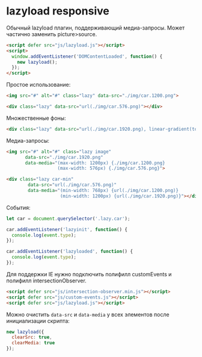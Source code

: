 # lazyload responsive
Обычный lazyload плагин, поддерживающий медиа-запросы. Может частично заменить picture>source.
```html
<script defer src="js/lazyload.js"></script>
<script>
  window.addEventListener('DOMContentLoaded', function() {
    new lazyload();
  });
</script>
```
Простое использование:
```html
<img src="#" alt="#" class="lazy" data-src="./img/car.1200.png">

<div class="lazy" data-src="url(./img/car.576.png)"></div>
```
Множественные фоны:
```html
<div class="lazy" data-src="url(./img/car.1920.png), linear-gradient(to top, red, black)"></div>
```
Медиа-запросы:
```html
<img src="#" alt="#" class="lazy image"
       data-src="./img/car.1920.png"
       data-media="(max-width: 1200px) {./img/car.1200.png}
                   (max-width: 576px) {./img/car.576.png}">

<div class="lazy car-min"
        data-src="url(./img/car.576.png)"
        data-media="(min-width: 768px) {url(./img/car.1200.png)}
                    (min-width: 1200px) {url(./img/car.1920.png)}"></div>
```
События:
```javascript
let car = document.querySelector('.lazy.car');

car.addEventListener('lazyinit', function() {
  console.log(event.type);
});

car.addEventListener('lazyloaded', function() {
  console.log(event.type);
});
```
Для поддержки IE нужно подключить полифилл customEvents и полифилл intersectionObserver.
```html
<script defer src="js/intersection-observer.min.js"></script>
<script defer src="js/custom-events.js"></script>
<script defer src="js/lazyload.js"></script>
```

Можно очистить `data-src` и `data-media` у всех элементов после инициализации скрипта:
```javascript
new lazyload({
  clearSrc: true,
  clearMedia: true
});
```